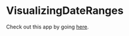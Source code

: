 # VisualizingDateRanges

Check out this app by going [here](https://betweenthebrackets.github.io/VisualizingDateRanges/).
